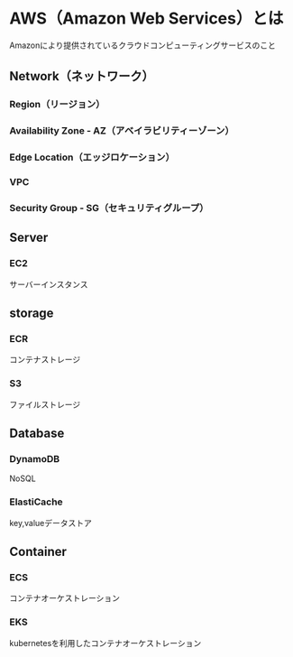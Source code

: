# AWS（Amazon Web Services）とは
Amazonにより提供されているクラウドコンピューティングサービスのこと

## Network（ネットワーク）

### Region（リージョン）

### Availability Zone - AZ（アベイラビリティーゾーン）

### Edge Location（エッジロケーション）

### VPC

### Security Group - SG（セキュリティグループ）


## Server
### EC2
サーバーインスタンス

## storage
### ECR
コンテナストレージ
### S3
ファイルストレージ

## Database
### DynamoDB
NoSQL
### ElastiCache
key,valueデータストア

## Container
### ECS
コンテナオーケストレーション
### EKS
kubernetesを利用したコンテナオーケストレーション
